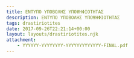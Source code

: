 ```yaml
---
title: ΕΝΤΥΠΟ ΥΠΟΒΟΛΗΣ ΥΠΟΨΗΦΙΟΤΗΤΑΣ
description: ΕΝΤΥΠΟ ΥΠΟΒΟΛΗΣ ΥΠΟΨΗΦΙΟΤΗΤΑΣ
tags: drastiriotites
date: 2017-09-26T22:21:14+00:00
layout: layouts/drastiriotites.njk
attachment:
    - YYYYYY-YYYYYYYY-YYYYYYYYYYYYY-FINAL.pdf
---
```


<!-- excerpt -->


